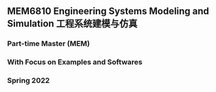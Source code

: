 ## MEM6810  Engineering Systems Modeling and Simulation 工程系统建模与仿真

### Part-time Master (MEM)

### With Focus on Examples and Softwares

### Spring 2022
